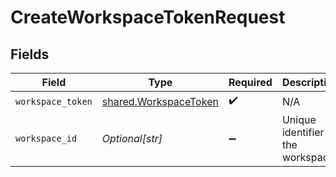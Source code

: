 # CreateWorkspaceTokenRequest


## Fields

| Field                                                          | Type                                                           | Required                                                       | Description                                                    |
| -------------------------------------------------------------- | -------------------------------------------------------------- | -------------------------------------------------------------- | -------------------------------------------------------------- |
| `workspace_token`                                              | [shared.WorkspaceToken](../../models/shared/workspacetoken.md) | :heavy_check_mark:                                             | N/A                                                            |
| `workspace_id`                                                 | *Optional[str]*                                                | :heavy_minus_sign:                                             | Unique identifier of the workspace.                            |